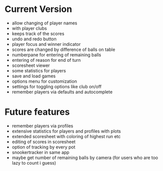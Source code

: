 # Current Version
- allow changing of player names
- with player clubs
- keeps track of the scores
- undo and redo button
- player focus and winner indicator
- scores are changed by difference of balls on table
- numberpane for entering of remaining balls
- entering of reason for end of turn
- scoresheet viewer
- some statistics for players
- save and load games
- options menu for customization
- settings for toggling options like club on/off
- remember players via defaults and autocomplete

# Future features
- remember players via profiles
- extensive statistics for players and profiles with plots
- extended scoresheet with coloring of highest run etc
- editing of scores in scoresheet
- option of tracking by every pot
- snookertracker in same app
- maybe get number of remaining balls by camera (for users who are too lazy to count i guess)